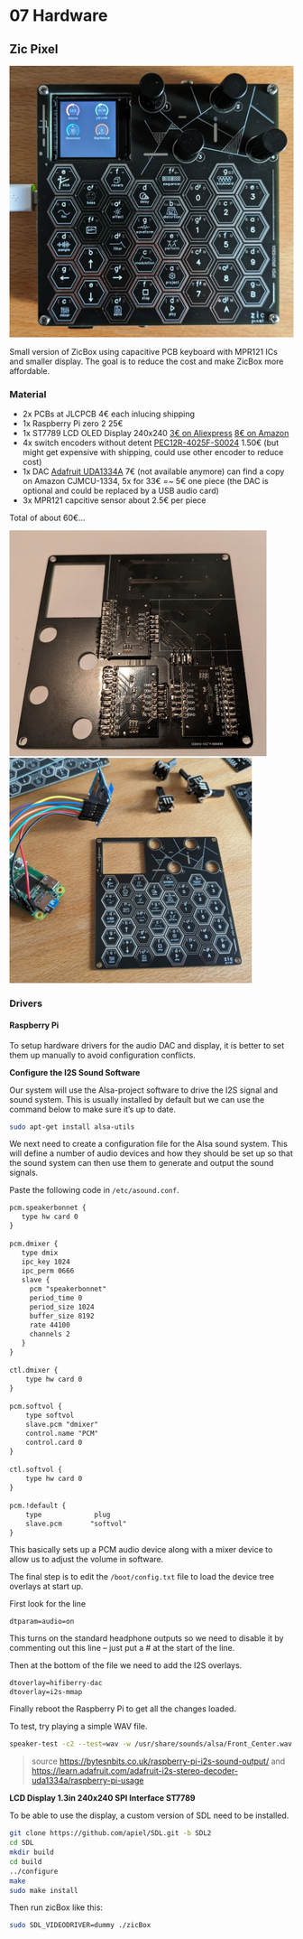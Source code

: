 # 07 Hardware

## Zic Pixel

<img src="https://raw.githubusercontent.com/apiel/zicBox/main/hardware/ZicPixel/pixel.png" />

Small version of ZicBox using capacitive PCB keyboard with MPR121 ICs and smaller display. The goal is to reduce the cost and make ZicBox more affordable.

### Material


- 2x PCBs at JLCPCB 4€ each inlucing shipping
- 1x Raspberry Pi zero 2 25€
- 1x ST7789 LCD OLED Display 240x240 [3€ on Aliexpress](https://www.aliexpress.com/item/1005005990777548.html) [8€ on Amazon](https://www.amazon.de/-/en/DollaTek-Display-Module-Interface-Arduino/dp/B07QJY5H9G/)
- 4x switch encoders without detent [PEC12R-4025F-S0024](https://eu.mouser.com/ProductDetail/Bourns/PEC12R-4025F-S0024?qs=Zq5ylnUbLm7c1LzY1JyJgg%3D%3D&_gl=1*18jq081*_ga*MjEzNTYwMjcyNS4xNzA5NDU2NTk3*_ga_15W4STQT4T*MTcxMTM3NzQ1MC4zLjEuMTcxMTM3NzUxOS41MS4wLjA.*_ga_1KQLCYKRX3*MTcxMTM3NzQ1MC4zLjEuMTcxMTM3NzUxOS4wLjAuMA..) 1.50€ (but might get expensive with shipping, could use other encoder to reduce cost)
- 1x DAC [Adafruit UDA1334A](https://learn.adafruit.com/adafruit-i2s-stereo-decoder-uda1334a/raspberry-pi-wiring) 7€ (not available anymore) can find a copy on Amazon CJMCU-1334, 5x for 33€ =~ 5€ one piece (the DAC is optional and could be replaced by a USB audio card)
- 3x MPR121 capcitive sensor about 2.5€ per piece

Total of about 60€...

<img src="https://raw.githubusercontent.com/apiel/zicBox/main/hardware/ZicPixel/pixel_mpr121.png" />
<img src="https://raw.githubusercontent.com/apiel/zicBox/main/hardware/ZicPixel/pixel_front.png" />

### Drivers

#### Raspberry Pi

To setup hardware drivers for the audio DAC and display, it is better to set them up manually to avoid configuration conflicts.

**Configure the I2S Sound Software**

Our system will use the Alsa-project software to drive the I2S signal and sound system. This is usually installed by default but we can use the command below to make sure it’s up to date.
```sh
sudo apt-get install alsa-utils
```

We next need to create a configuration file for the Alsa sound system. This will define a number of audio devices and how they should be set up so that the sound system can then use them to generate and output the sound signals.

Paste the following code in `/etc/asound.conf`.

```
pcm.speakerbonnet {
   type hw card 0
}

pcm.dmixer {
   type dmix
   ipc_key 1024
   ipc_perm 0666
   slave {
     pcm "speakerbonnet"
     period_time 0
     period_size 1024
     buffer_size 8192
     rate 44100
     channels 2
   }
}

ctl.dmixer {
    type hw card 0
}

pcm.softvol {
    type softvol
    slave.pcm "dmixer"
    control.name "PCM"
    control.card 0
}

ctl.softvol {
    type hw card 0
}

pcm.!default {
    type             plug
    slave.pcm       "softvol"
}
```

This basically sets up a PCM audio device along with a mixer device to allow us to adjust the volume in software.

The final step is to edit the `/boot/config.txt` file to load the device tree overlays at start up.

First look for the line
```
dtparam=audio=on
```
This turns on the standard headphone outputs so we need to disable it by commenting out this line – just put a # at the start of the line.

Then at the bottom of the file we need to add the I2S overlays.

```
dtoverlay=hifiberry-dac
dtoverlay=i2s-mmap
```

Finally reboot the Raspberry Pi to get all the changes loaded.

To test, try playing a simple WAV file.

```sh
speaker-test -c2 --test=wav -w /usr/share/sounds/alsa/Front_Center.wav
```

> source https://bytesnbits.co.uk/raspberry-pi-i2s-sound-output/ and https://learn.adafruit.com/adafruit-i2s-stereo-decoder-uda1334a/raspberry-pi-usage

**LCD Display 1.3in 240x240 SPI Interface ST7789**

To be able to use the display, a custom version of SDL need to be installed.

```sh
git clone https://github.com/apiel/SDL.git -b SDL2
cd SDL
mkdir build
cd build
../configure
make
sudo make install
```

Then run zicBox like this:

```sh
sudo SDL_VIDEODRIVER=dummy ./zicBox
```
